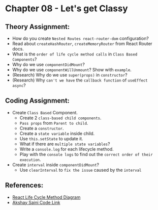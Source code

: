 # Chapter 08 - Let's get Classy

## Theory Assignment:

- How do you create `Nested Routes react-router-dom` configuration?
- Read about `createHashRouter`, `createMemoryRouter` from React Router docs.
- What is the `order of life cycle method calls` in `Class Based Components`?
- Why do we use `componentDidMount`?
- Why do we use `componentWillUnmount`? Show with `example`.
- (Research) Why do we use `super(props)` in `constructor`?
- (Research) Why `can't we have` the `callback function` of `useEffect async`?

## Coding Assignment:

- Create `Class Based` Component.
  - Create 2 `class-based child components`.
  - `Pass props` from `Parent to child`.
  - Create a `constructor`.
  - Create a `state variable` inside child.
  - Use `this.setState` to update it.
  - What if there are `multiple state variables`?
  - Write a `console.log` for each lifecycle method.
  - Play with the `console logs` to find out the `correct order of their execution`.
- Create `interval` inside `componentDidMount`?
  - Use `clearInterval` to `fix the issue` caused by the `interval`

## References:

- [React Life Cycle Method Diagram](https://projects.wojtekmaj.pl/react-lifecycle-methods-diagram/)
- [Akshay Saini Code Link](https://bitbucket.org/namastedev/namaste-react-live/src/master/)
